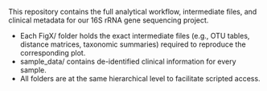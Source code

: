 This repository contains the full analytical workflow, intermediate files, and clinical metadata for our 16S rRNA gene sequencing project.
- Each FigX/ folder holds the exact intermediate files (e.g., OTU tables, distance matrices, taxonomic summaries) required to reproduce the corresponding plot.
- sample_data/ contains de-identified clinical information for every sample.
- All folders are at the same hierarchical level to facilitate scripted access.
